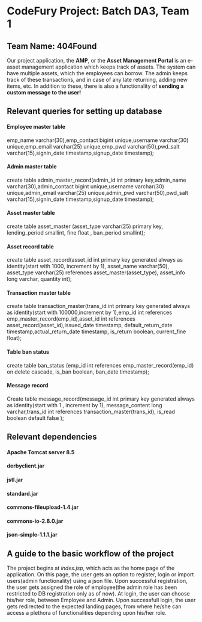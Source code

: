 # CodeFury Project: Batch DA3, Team 1
## Team Name: 404Found

Our project application, the **AMP**, or the **Asset Management Portal** is an e-asset management application which keeps track of assets. The system can have multiple assets, which the employees can borrow. The admin keeps track of these transactions, and in case of any late returning, adding new items, etc. In addition to these, there is also a functionality of **sending a custom message to the user!** 



## Relevant queries for setting up database

#### Employee master table
emp_name varchar(30),emp_contact bigint unique,username varchar(30) unique,emp_email varchar(25) unique,emp_pwd varchar(50),pwd_salt varchar(15),signin_date timestamp,signup_date timestamp);

#### Admin master table
create table admin_master_record(admin_id int primary key,admin_name varchar(30),admin_contact bigint unique,username varchar(30) unique,admin_email varchar(25) unique,admin_pwd varchar(50),pwd_salt varchar(15),signin_date timestamp,signup_date timestamp);

#### Asset master table
create table asset_master (asset_type varchar(25) primary key, lending_period smallint, fine float , ban_period smallint); 

#### Asset record table
create table asset_record(asset_id int primary key generated always as identity(start with 1000, increment by 1), asset_name varchar(50), asset_type varchar(25) references asset_master(asset_type), asset_info long varchar, quantity int);

#### Transaction master table
create table transaction_master(trans_id int primary key generated always as identity(start with 100000,increment by 1),emp_id int references emp_master_record(emp_id),asset_id int references asset_record(asset_id),issued_date timestamp, default_return_date timestamp,actual_return_date timestamp, is_return boolean, current_fine float);

#### Table ban status
create table ban_status (emp_id int references emp_master_record(emp_id) on delete cascade, is_ban boolean, ban_date timestamp);

#### Message record
Create table message_record(message_id int primary key generated always as identity(start with 1 , increment by 1), message_content long varchar,trans_id int references transaction_master(trans_id), is_read boolean default false );



## Relevant dependencies

#### Apache Tomcat server 8.5
#### derbyclient.jar
#### jstl.jar
#### standard.jar
#### commons-fileupload-1.4.jar
#### commons-io-2.8.0.jar
#### json-simple-1.1.1.jar

## A guide to the basic workflow of the project
The project begins at *index.jsp*, which acts as the home page of the application. On this page, the user gets an option to register, login or import users(admin functionality) using a json file. Upon successful registration, the user gets assigned the role of employee(the admin role has been restricted to DB registration only as of now). At login, the user can choose his/her role, between Employee and Admin. Upon successfull login, the user gets redirected to the expected landing pages, from where he/she can access a plethora of functionalities depending upon his/her role.
